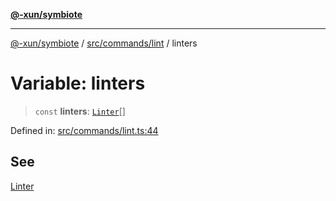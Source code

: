 [**@-xun/symbiote**](../../../../README.md)

***

[@-xun/symbiote](../../../../README.md) / [src/commands/lint](../README.md) / linters

# Variable: linters

> `const` **linters**: [`Linter`](../enumerations/Linter.md)[]

Defined in: [src/commands/lint.ts:44](https://github.com/Xunnamius/symbiote/blob/fda4254d9bfeb125461ee3377ddb123772e5d050/src/commands/lint.ts#L44)

## See

[Linter](../enumerations/Linter.md)
